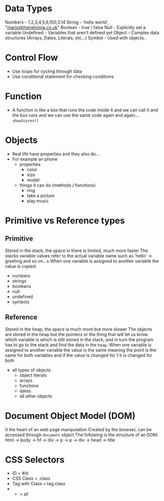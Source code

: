 # Data Types

Numbers - 1,2,3,4,5,6,100,3.14
String - 'hello world', "mario@thenetninja.co.uk"
Boolean - true / false
Null - Explicitly set a variable
Undefined - Variables that aren't defined yet
Object - Complex data structures (Arrays, Dates, Literals, etc...)
Symbol - Used with objects..

# Control Flow

- Use loops for cycling through data
- Use conditional statement for checking conditions

# Function

- A function is like a box that runs the code inside it and we can call it and the box runs and we can use the same code again and again... `showScores()`

# Objects

- Real life have properties and they also do...
- For example an phone
  - properties
    - color
    - size
    - model
  - things it can do (methods / functions)
    - ring
    - take a picture
    - play music

# Primitive vs Reference types

## Primitive

Stored in the stack, the space in there is limited, much more faster
The stacks variable values refer to the actual variable name such as 'hello' -> greeting and so on...s
When one variable is assigned to another variable the value is copied.

- numbers
- strings
- booleans
- null
- undefined
- symbols

## Reference

Stored in the heap, the space is much more but more slower
The objects are stored in the heap but the pointers or the thing that will let us know which variable is which is still stored in the stack, and in turn the program has to go to the stack and find the data in the `heap`.
When one variable is assigned to another variable the value is the same meaning the point is the same for both variables and if the value is changed for 1 it is changed for both

- all types of objects
  - object literals
  - arrays
  - functions
  - dates
  - all other objects

# Document Object Model (DOM)

It the heart of an web page manipulation
Created by the browser, can be accessed through `document` object
The following is the structure of an DOM:
html -> body -> h1
-> div
-> p
-> p
-> div
-> head -> title

# CSS Selectors

- ID = #id
- CSS Class = .class
- Tag with Class = tag.class
- * = all

